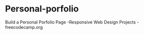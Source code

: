 # Personal-porfolio
Build a Personal Porfolio Page -Responsive Web Design Projects -freecodecamp.org


